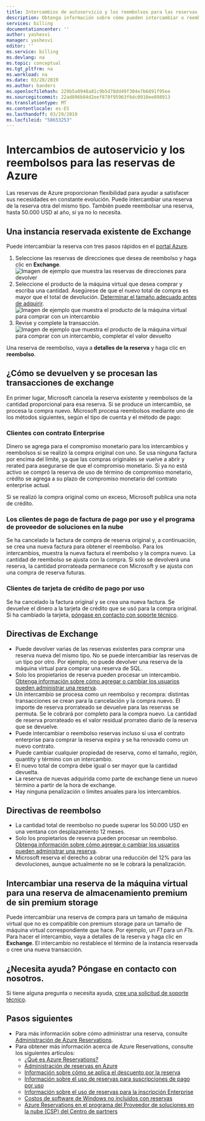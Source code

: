 ```yaml
---
title: Intercambios de autoservicio y los reembolsos para las reservas de Azure | Microsoft Docs
description: Obtenga información sobre cómo pueden intercambiar o reembolso reservas de Azure.
services: billing
documentationcenter: ''
author: yashesvi
manager: yashesvi
editor: ''
ms.service: billing
ms.devlang: na
ms.topic: conceptual
ms.tgt_pltfrm: na
ms.workload: na
ms.date: 03/28/2019
ms.author: banders
ms.openlocfilehash: 229b5a0948a81c9b5d78dd49f304e7b6891f95ee
ms.sourcegitcommit: 22ad896b84d2eef878f95963f6dc0910ee098913
ms.translationtype: MT
ms.contentlocale: es-ES
ms.lasthandoff: 03/29/2019
ms.locfileid: "58653253"
---
```

# <a name="self-service-exchanges-and-refunds-for-azure-reservations"></a>Intercambios de autoservicio y los reembolsos para las reservas de Azure

Las reservas de Azure proporcionan flexibilidad para ayudar a satisfacer sus necesidades en constante evolución. Puede intercambiar una reserva de la reserva otra del mismo tipo. También puede reembolsar una reserva, hasta 50.000 USD al año, si ya no lo necesita.

## <a name="exchange-an-existing-reserved-instance"></a>Una instancia reservada existente de Exchange

Puede intercambiar la reserva con tres pasos rápidos en el [portal Azure](https://portal.azure.com/#blade/Microsoft_Azure_Reservations/ReservationsBrowseBlade).

1. Seleccione las reservas de direcciones que desea de reembolso y haga clic en **Exchange**.  
    ![Imagen de ejemplo que muestra las reservas de direcciones para devolver ](./media/billing-azure-reservations-self-service-exchange-and-refund/exchange-refund-return.png)
2. Seleccione el producto de la máquina virtual que desea comprar y escriba una cantidad. Asegúrese de que el nuevo total de compra es mayor que el total de devolución. [Determinar el tamaño adecuado antes de adquirir](../virtual-machines/windows/prepay-reserved-vm-instances.md#determine-the-right-vm-size-before-you-buy).  
    ![Imagen de ejemplo que muestra el producto de la máquina virtual para comprar con un intercambio ](./media/billing-azure-reservations-self-service-exchange-and-refund/exchange-refund-select-purchase.png)
3. Revise y complete la transacción.  
    ![Imagen de ejemplo que muestra el producto de la máquina virtual para comprar con un intercambio, completar el valor devuelto ](./media/billing-azure-reservations-self-service-exchange-and-refund/exchange-refund-confirm-exchange.png)

Una reserva de reembolso, vaya a **detalles de la reserva** y haga clic en **reembolso**.

## <a name="how-return-and-exchange-transactions-are-processed"></a>¿Cómo se devuelven y se procesan las transacciones de exchange

En primer lugar, Microsoft cancela la reserva existente y reembolsos de la cantidad proporcional para esa reserva. Si se produce un intercambio, se procesa la compra nuevo. Microsoft procesa reembolsos mediante uno de los métodos siguientes, según el tipo de cuenta y el método de pago:

### <a name="enterprise-agreement-customers"></a>Clientes con contrato Enterprise

Dinero se agrega para el compromiso monetario para los intercambios y reembolsos si se realizó la compra original con uno. Se usa ninguna factura por encima del límite, ya que las compras originales se vuelve a abrir y rerated para asegurarse de que el compromiso monetario. Si ya no está activo se compró la reserva de uso de término de compromiso monetario, crédito se agrega a su plazo de compromiso monetario del contrato enterprise actual.

Si se realizó la compra original como un exceso, Microsoft publica una nota de crédito.

### <a name="pay-as-you-go-invoice-payment-customers-and-cloud-solution-provider-program"></a>Los clientes de pago de factura de pago por uso y el programa de proveedor de soluciones en la nube

Se ha cancelado la factura de compra de reserva original y, a continuación, se crea una nueva factura para obtener el reembolso. Para los intercambios, muestra la nueva factura el reembolso y la compra nuevo. La cantidad de reembolso se ajusta con la compra. Si solo se devolverá una reserva, la cantidad prorrateada permanece con Microsoft y se ajusta con una compra de reserva futuras.

### <a name="pay-as-you-go-credit-card-customers"></a>Clientes de tarjeta de crédito de pago por uso

Se ha cancelado la factura original y se crea una nueva factura. Se devuelve el dinero a la tarjeta de crédito que se usó para la compra original. Si ha cambiado la tarjeta, [póngase en contacto con soporte técnico](https://portal.azure.com/#blade/Microsoft_Azure_Support/HelpAndSupportBlade/newsupportrequest).

## <a name="exchange-policies"></a>Directivas de Exchange

- Puede devolver varias de las reservas existentes para comprar una reserva nueva del mismo tipo. No se puede intercambiar las reservas de un tipo por otro. Por ejemplo, no puede devolver una reserva de la máquina virtual para comprar una reserva de SQL.
- Solo los propietarios de reserva pueden procesar un intercambio. [Obtenga información sobre cómo agregar o cambiar los usuarios pueden administrar una reserva](https://docs.microsoft.com/azure/billing/billing-manage-reserved-vm-instance#add-or-change-users-who-can-manage-a-reservation).
- Un intercambio se procesa como un reembolso y recompra: distintas transacciones se crean para la cancelación y la compra nuevo. El importe de reserva prorrateado se devuelve para las reservas se permuta. Se le cobrará por completo para la compra nuevo. La cantidad de reserva prorrateado es el valor residual prorrateo diario de la reserva que se devuelve.
- Puede intercambiar o reembolso reservas incluso si usa el contrato enterprise para comprar la reserva expira y se ha renovado como un nuevo contrato.
- Puede cambiar cualquier propiedad de reserva, como el tamaño, región, quantity y término con un intercambio.
- El nuevo total de compra debe igual o ser mayor que la cantidad devuelta.
- La reserva de nuevas adquirida como parte de exchange tiene un nuevo término a partir de la hora de exchange.
- Hay ninguna penalización o límites anuales para los intercambios.

## <a name="refund-policies"></a>Directivas de reembolso

- La cantidad total de reembolso no puede superar los 50.000 USD en una ventana con desplazamiento 12 meses.
- Solo los propietarios de reserva pueden procesar un reembolso. [Obtenga información sobre cómo agregar o cambiar los usuarios pueden administrar una reserva](billing-manage-reserved-vm-instance.md#add-or-change-users-who-can-manage-a-reservation).
- Microsoft reserva el derecho a cobrar una reducción del 12% para las devoluciones, aunque actualmente no se le cobrará la penalización.

## <a name="exchange-a-non-premium-storage-vm-reservation-for-a-premium-storage-reservation"></a>Intercambiar una reserva de la máquina virtual para una reserva de almacenamiento premium de sin premium storage

Puede intercambiar una reserva de compra para un tamaño de máquina virtual que no es compatible con premium storage para un tamaño de máquina virtual correspondiente que hace. Por ejemplo, un _F1_ para un _F1s_. Para hacer el intercambio, vaya a detalles de la reserva y haga clic en **Exchange**. El intercambio no restablece el término de la instancia reservada o cree una nueva transacción.

## <a name="need-help-contact-us"></a>¿Necesita ayuda? Póngase en contacto con nosotros.

Si tiene alguna pregunta o necesita ayuda, [cree una solicitud de soporte técnico](https://portal.azure.com/#blade/Microsoft_Azure_Support/HelpAndSupportBlade/newsupportrequest).

## <a name="next-steps"></a>Pasos siguientes

- Para más información sobre cómo administrar una reserva, consulte [Administración de Azure Reservations](billing-manage-reserved-vm-instance.md).
- Para obtener más información acerca de Azure Reservations, consulte los siguientes artículos:
    - [¿Qué es Azure Reservations?](billing-save-compute-costs-reservations.md)
    - [Administración de reservas en Azure](billing-manage-reserved-vm-instance.md)
    - [Información sobre cómo se aplica el descuento por la reserva](billing-understand-vm-reservation-charges.md)
    - [Información sobre el uso de reservas para suscripciones de pago por uso](billing-understand-reserved-instance-usage.md)
    - [Información sobre el uso de reservas para la inscripción Enterprise](billing-understand-reserved-instance-usage-ea.md)
    - [Costos de software de Windows no incluidos con reservas](billing-reserved-instance-windows-software-costs.md)
    - [Azure Reservations en el programa del Proveedor de soluciones en la nube (CSP) del Centro de partners](/partner-center/azure-reservations)
